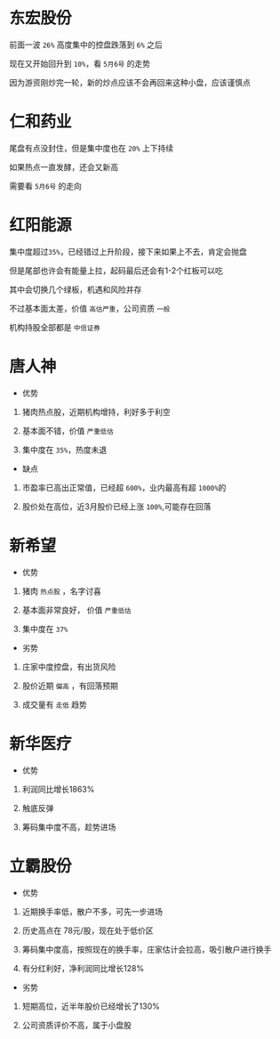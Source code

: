 # 东宏股份
前面一波 ```26%``` 高度集中的控盘跌落到 ```6%``` 之后

现在又开始回升到 ```10%```，看 ```5月6号``` 的走势

因为游资刚炒完一轮，新的炒点应该不会再回来这种小盘，应该谨慎点

# 仁和药业 

尾盘有点没封住，但是集中度也在 ```20%``` 上下持续

如果热点一直发酵，还会又新高

需要看 ```5月6号``` 的走向

# 红阳能源 
集中度超过```35%```，已经错过上升阶段，接下来如果上不去，肯定会抛盘

但是尾部也许会有能量上拉，起码最后还会有1-2个红板可以吃

其中会切换几个绿板，机遇和风险并存

不过基本面太差，价值 ```高估严重```，公司资质 ```一般```

机构持股全部都是 ```中信证券```

# 唐人神
- 优势 
1. 猪肉热点股，近期机构增持，利好多于利空

2. 基本面不错，价值 ```严重低估```

3. 集中度在 ```35%```，热度未退

- 缺点
1. 市盈率已高出正常值，已经超 ```600%```，业内最高有超 ```1000%```的

2. 股价处在高位，近3月股价已经上涨 ```100%```,可能存在回落

# 新希望
- 优势
1. 猪肉 ```热点股``` ，名字讨喜

2. 基本面非常良好， 价值 ```严重低估```

3. 集中度在 ```37%``` 

- 劣势
1. 庄家中度控盘，有出货风险

2. 股价近期 ```偏高``` ，有回落预期

3. 成交量有 ```走低``` 趋势

# 新华医疗
- 优势
1. 利润同比增长1863%

2. 触底反弹

3. 筹码集中度不高，趁势进场

# 立霸股份
- 优势
1. 近期换手率低，散户不多，可先一步进场

2. 历史高点在 78元/股，现在处于低价区

3. 筹码集中度高，按照现在的换手率，庄家估计会拉高，吸引散户进行换手

4. 有分红利好，净利润同比增长128%

- 劣势
1. 短期高位，近半年股价已经增长了130%

2. 公司资质评价不高，属于小盘股

